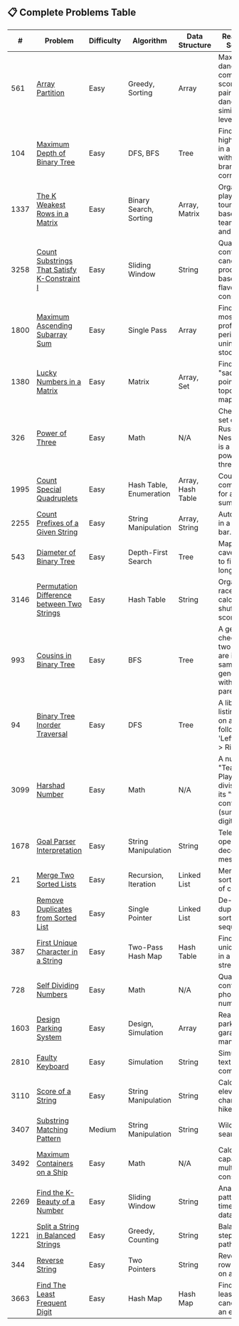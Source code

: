 
## 📋 Complete Problems Table

| # | Problem | Difficulty | Algorithm | Data Structure | Real-world Scenario | Status | Date |
|---|---------|------------|-----------|----------------|-------------------|---------|------|
| 561 | [Array Partition](./problems/561-array-partition.md) | Easy | Greedy, Sorting | Array | Maximizing dance competition scores by pairing dancers with similar skill levels. | ✅ | 2025-09-18 |
| 104 | [Maximum Depth of Binary Tree](./problems/104-maximum-depth-of-binary-tree.md) | Easy | DFS, BFS | Tree | Finding the highest floor in a building with branching corridors. | ✅ | 2025-09-17 |
| 1337 | [The K Weakest Rows in a Matrix](./problems/1337-the-k-weakest-rows-in-a-matrix.md) | Easy | Binary Search, Sorting | Array, Matrix | Organizing a playoff tournament based on team wins and seeding. | ✅ | 2025-09-17 |
| 3258 | [Count Substrings That Satisfy K-Constraint I](./problems/3258-count-substrings-that-satisfy-k-constraint-i.md) | Easy | Sliding Window | String | Quality control for candy production based on flavor constraints. | ✅ | 2025-09-16 |
| 1800 | [Maximum Ascending Subarray Sum](./problems/1800-maximum-ascending-subarray-sum.md) | Easy | Single Pass | Array | Finding the most profitable period of uninterrupted stock growth. | ✅ | 2025-09-15 |
| 1380 | [Lucky Numbers in a Matrix](./problems/1380-lucky-numbers-in-a-matrix.md) | Easy | Matrix | Array, Set | Finding a "saddle point" on a topographical map. | ✅ | 2025-09-14 |
| 326 | [Power of Three](./problems/326-power-of-three.md) | Easy | Math | N/A | Checking if a set of Russian Nesting Dolls is a 'perfect power-of-three set'. | ✅ | 2025-09-14 |
| 1995 | [Count Special Quadruplets](./problems/1995-count-special-quadruplets.md) | Easy | Hash Table, Enumeration | Array, Hash Table | Counting combinations for a target sum. | 🤔 | 2025-09-11 |
| 2255 | [Count Prefixes of a Given String](./problems/2255-count-prefixes-of-a-given-string.md) | Easy | String Manipulation | Array, String | Autocomplete in a search bar. | ✅ | 2025-09-10 |
| 543 | [Diameter of Binary Tree](./problems/543-diameter-of-binary-tree.md) | Easy | Depth-First Search | Tree | Mapping a cave system to find the longest path. | 🤔 | 2025-09-08 |
| 3146 | [Permutation Difference between Two Strings](./problems/3146-permutation-difference-between-two-strings.md) | Easy | Hash Table | String | Organizing a race and calculating a shuffling score. | ✅ | 2025-09-08 |
| 993 | [Cousins in Binary Tree](./problems/993-cousins-in-binary-tree.md) | Easy | BFS | Tree | A genealogist checking if two people are in the same generation with different parents. | 🤔 | 2025-09-06 |
| 94 | [Binary Tree Inorder Traversal](./problems/94-binary-tree-inorder-traversal.md) | Easy | DFS | Tree | A librarian listing books on a shelf following a 'Left -> Self -> Right' rule. | 🤔 | 2025-09-06 |
| 3099 | [Harshad Number](./problems/3099-harshad-number.md) | Easy | Math | N/A | A number is a "Team Player" if it's divisible by its "teamwork contribution" (sum of digits). | ✅ | 2025-09-06 |
| 1678 | [Goal Parser Interpretation](./problems/1678-goal-parser-interpretation.md) | Easy | String Manipulation | String | Telegraph operator decoding messages | ✅ | 2025-09-05 |
| 21 | [Merge Two Sorted Lists](./problems/21-merge-two-sorted-lists.md) | Easy | Recursion, Iteration | Linked List | Merging two sorted decks of cards | ✅ | 2025-08-27 |
| 83 | [Remove Duplicates from Sorted List](./problems/83-remove-duplicates-from-sorted-list.md) | Easy | Single Pointer | Linked List | De-duplicating a sorted sequence | 🤔 | 2025-09-02 |
| 387 | [First Unique Character in a String](./problems/387-first-unique-character-in-a-string.md) | Easy | Two-Pass Hash Map | Hash Table | Finding first unique item in a data stream | ✅ | 2025-08-29 |
| 728 | [Self Dividing Numbers](./problems/728-self-dividing-numbers.md) | Easy | Math | N/A | Quality control for phone numbers | ✅ | 2025-08-31 |
| 1603 | [Design Parking System](./problems/1603-design-parking-system.md) | Easy | Design, Simulation | Array | Real-time parking garage management | ✅ | 2025-09-01 |
| 2810 | [Faulty Keyboard](./problems/2810-faulty-keyboard.md) | Easy | Simulation | String | Simulating a text editor command | ✅ | 2025-08-31 |
| 3110 | [Score of a String](./problems/3110-score-of-a-string.md) | Easy | String Manipulation | String | Calculating elevation change on a hike | ✅ | 2025-09-01 |
| 3407 | [Substring Matching Pattern](./problems/3407-substring-matching-pattern.md) | Medium | String Manipulation | String | Wildcard file search | ✅ | 2025-08-27 |
| 3492 | [Maximum Containers on a Ship](./problems/3492-maximum-containers-on-a-ship.md) | Easy | Math | N/A | Calculating capacity with multiple constraints | ✅ | 2025-08-31 |
| 2269 | [Find the K-Beauty of a Number](./problems/2269-find-the-k-beauty-of-a-number.md) | Easy | Sliding Window | String | Analyzing patterns in time-series data | ✅ | 2025-09-02 |
| 1221 | [Split a String in Balanced Strings](./problems/1221-split-a-string-in-balanced-strings.md) | Easy | Greedy, Counting | String | Balancing steps on a path | ✅ | 2025-09-03 |
| 344 | [Reverse String](./problems/344-reverse-string.md) | Easy | Two Pointers | String | Reversing a row of books on a shelf. | ✅ | 2025-09-20 |
| 3663 | [Find The Least Frequent Digit](./problems/3663-find-the-least-frequent-digit.md) | Easy | Hash Map | Hash Map | Finding the least-voted candidate in an election. | ✅ | 2025-09-20 |

